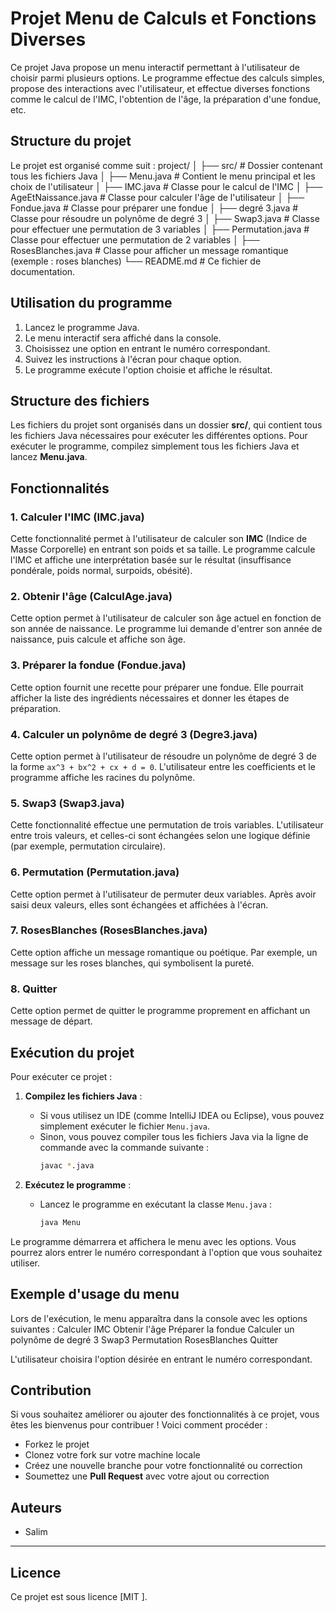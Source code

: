 # Projet Menu de Calculs et Fonctions Diverses

Ce projet Java propose un menu interactif permettant à l'utilisateur de choisir parmi plusieurs options. Le programme effectue des calculs simples, propose des interactions avec l'utilisateur, et effectue diverses fonctions comme le calcul de l'IMC, l'obtention de l'âge, la préparation d'une fondue, etc.

## Structure du projet

Le projet est organisé comme suit :
project/ │ 
├── src/ # Dossier contenant tous les fichiers Java │ 
├── Menu.java # Contient le menu principal et les choix de l'utilisateur │ 
├── IMC.java # Classe pour le calcul de l'IMC │ 
├── AgeEtNaissance.java # Classe pour calculer l'âge de l'utilisateur │ 
├── Fondue.java # Classe pour préparer une fondue │ 
├── degré 3.java # Classe pour résoudre un polynôme de degré 3 │ 
├── Swap3.java # Classe pour effectuer une permutation de 3 variables │
├── Permutation.java # Classe pour effectuer une permutation de 2 variables │ 
├── RosesBlanches.java # Classe pour afficher un message romantique (exemple : roses blanches)
└── README.md # Ce fichier de documentation.


## Utilisation du programme

1. Lancez le programme Java.
2. Le menu interactif sera affiché dans la console.
3. Choisissez une option en entrant le numéro correspondant.
4. Suivez les instructions à l'écran pour chaque option.
5. Le programme exécute l'option choisie et affiche le résultat.

## Structure des fichiers

Les fichiers du projet sont organisés dans un dossier **src/**, qui contient tous les fichiers Java nécessaires pour exécuter les différentes options. Pour exécuter le programme, compilez simplement tous les fichiers Java et lancez **Menu.java**.


## Fonctionnalités

### 1. **Calculer l'IMC** (IMC.java)
Cette fonctionnalité permet à l'utilisateur de calculer son 
**IMC** (Indice de Masse Corporelle) en entrant son poids et sa taille. 
Le programme calcule l'IMC et affiche une interprétation basée sur le résultat 
(insuffisance pondérale, poids normal, surpoids, obésité).


### 2. **Obtenir l'âge** (CalculAge.java)
Cette option permet à l'utilisateur de calculer son âge actuel
en fonction de son année de naissance. Le programme lui demande d'entrer 
son année de naissance, puis calcule et affiche son âge.

### 3. **Préparer la fondue** (Fondue.java)
Cette option fournit une recette pour préparer une fondue.
Elle pourrait afficher la liste des ingrédients nécessaires et donner 
les étapes de préparation.


### 4. **Calculer un polynôme de degré 3** (Degre3.java)
Cette option permet à l'utilisateur de résoudre un polynôme de 
degré 3 de la forme `ax^3 + bx^2 + cx + d = 0`. L'utilisateur entre 
les coefficients et le programme affiche les racines du polynôme.

### 5. **Swap3** (Swap3.java)
Cette fonctionnalité effectue une permutation de trois variables. 
L'utilisateur entre trois valeurs, et celles-ci sont échangées selon 
une logique définie (par exemple, permutation circulaire).

### 6. **Permutation** (Permutation.java)
Cette option permet à l'utilisateur de permuter deux variables. 
Après avoir saisi deux valeurs, elles sont échangées et affichées à l'écran.


### 7. **RosesBlanches** (RosesBlanches.java)
Cette option affiche un message romantique ou poétique. Par exemple, 
un message sur les roses blanches, qui symbolisent la pureté.


### 8. **Quitter**
Cette option permet de quitter le programme proprement en affichant
un message de départ.


## Exécution du projet

Pour exécuter ce projet :

1. **Compilez les fichiers Java** :
    - Si vous utilisez un IDE (comme IntelliJ IDEA ou Eclipse), vous pouvez simplement exécuter le fichier `Menu.java`.
    - Sinon, vous pouvez compiler tous les fichiers Java via la ligne de commande avec la commande suivante :
      ```bash
      javac *.java
      ```

2. **Exécutez le programme** :
    - Lancez le programme en exécutant la classe `Menu.java` :
      ```bash
      java Menu
      ```

Le programme démarrera et affichera le menu avec les options. Vous pourrez alors entrer le numéro correspondant à l'option que vous souhaitez utiliser.

## Exemple d'usage du menu

Lors de l'exécution, le menu apparaîtra dans la console avec les options suivantes :
Calculer IMC
Obtenir l'âge
Préparer la fondue
Calculer un polynôme de degré 3
Swap3
Permutation
RosesBlanches
Quitter


L'utilisateur choisira l'option désirée en entrant le numéro correspondant.

## Contribution

Si vous souhaitez améliorer ou ajouter des fonctionnalités à ce projet, vous êtes les bienvenus pour contribuer ! Voici comment procéder :

- Forkez le projet
- Clonez votre fork sur votre machine locale
- Créez une nouvelle branche pour votre fonctionnalité ou correction
- Soumettez une **Pull Request** avec votre ajout ou correction

## Auteurs

- Salim


---

## Licence

Ce projet est sous licence [MIT ].








